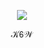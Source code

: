 <p align="center">
  <img src="https://i.imgur.com/KFSUYFn.gif" />
  
<p align="center">
  𝒦𝟨𝒲
</p>
